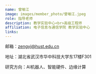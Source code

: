 ```yaml
---
name: 曾喻江
image: images/member_photo/曾喻江.jpeg
role: 指导老师
description: 教学实验中心<br>高级工程师
affiliation: 电子信息与通信学院 教学实验中心
links:
---
```

邮箱：zengyj@hust.edu.cn

地址：湖北省武汉市华中科技大学东17楼F301

研究方向：AI机器人、智能硬件、边缘计算 